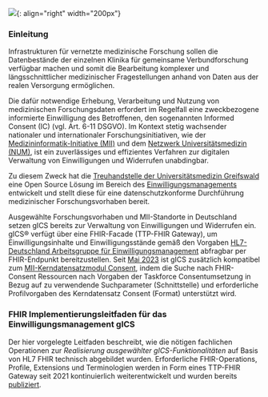 ![](https://www.ths-greifswald.de/wp-content/uploads/2019/01/Design-Logo-THS-deutsch-271-padding.png){: align="right" width="200px"}

### Einleitung

Infrastrukturen für vernetzte medizinische Forschung sollen die Datenbestände der einzelnen Klinika für gemeinsame Verbundforschung verfügbar machen und somit die Bearbeitung komplexer und längsschnittlicher medizinischer Fragestellungen anhand von Daten aus der realen Versorgung ermöglichen.

Die dafür notwendige Erhebung, Verarbeitung und Nutzung von medizinischen Forschungsdaten erfordert im Regelfall eine zweckbezogene informierte Einwilligung des Betroffenen, den sogenannten Informed Consent (IC) (vgl. Art. 6-11 DSGVO). Im Kontext stetig wachsender nationaler und internationaler Forschungsinitiativen, wie der [Medizininformatik-Initiative (MII)](https://www.medizininformatik-initiative.de/) und dem [Netzwerk Universitätsmedizin (NUM)](https://www.netzwerk-universitaetsmedizin.de/), ist ein zuverlässiges und effizientes Verfahren zur digitalen Verwaltung von Einwilligungen und Widerrufen unabdingbar.

Zu diesem Zweck hat die [Treuhandstelle der Universitätsmedizin Greifswald](https://www.ths-greifswald.de) eine Open Source Lösung im Bereich des [Einwilligungsmanagements](https://www.ths-greifswald.de/gics) entwickelt und stellt diese für eine datenschutzkonforme Durchführung medizinischer Forschungsvorhaben bereit. 

Ausgewählte Forschungsvorhaben und MII-Standorte in Deutschland setzen gICS bereits zur Verwaltung von Einwilligungen und Widerrufen ein. gICS® verfügt über eine FHIR-Facade (TTP-FHIR Gateway), um Einwilligungsinhalte und Einwilligungsstände gemäß den Vorgaben [HL7-Deutschland Arbeitsgruppe für Einwilligungsmanagement](https://ig.fhir.de/einwilligungsmanagement/stable/) abfragbar per FHIR-Endpunkt bereitzustellen. Seit [Mai 2023](https://www.ths-greifswald.de/gics/releasenotes) ist gICS zusätzlich kompatibel zum [MII-Kerndatensatzmodul Consent](https://www.medizininformatik-initiative.de/Kerndatensatz/Modul_Consent/IGMIIKDSModulConsent.html), indem die Suche nach FHIR-Consent Ressourcen nach Vorgaben der Taskforce Consentumsetzung in Bezug auf zu verwendende Suchparameter (Schnittstelle) und erforderliche Profilvorgaben des Kerndatensatz Consent (Format) unterstützt wird.  

### FHIR Implementierungsleitfaden für das Einwilligungsmanagement gICS
Der hier vorgelegte Leitfaden beschreibt, wie die nötigen fachlichen Operationen zur *Realisierung ausgewählter gICS-Funktionalitäten* auf Basis von HL7 FHIR technisch abgebildet wurden. Erforderliche FHIR-Operations, Profile, Extensions und Terminologien werden in Form eines TTP-FHIR Gateway seit 2021 kontinuierlich weiterentwickelt und wurden bereits [publiziert](https://doi.org/10.21203/rs.3.rs-1053445/v1).